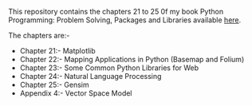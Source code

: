 This repository contains the chapters 21 to 25 0f my book Python Programming: Problem Solving, Packages and Libraries available 
[here](https://www.amazon.in/Python-Programming-Problem-Packages-Libraries/dp/9353168007/ref=sr_1_2?dchild=1&qid=1588813224&refinements=p_27%3AGupta+Biswas&s=books&sr=1-2 "Book on Amazon").

The chapters are:- 
- Chapter 21:- Matplotlib 
- Chapter 22:- Mapping Applications in Python (Basemap and Folium)
- Chapter 23:- Some Common Python Libraries for Web
- Chapter 24:- Natural Language Processing
- Chapter 25:- Gensim
- Appendix 4:- Vector Space Model
